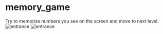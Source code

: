 # memory_game
Try to memorize numbers you see on the screen and move to next level.
![entrance](https://github.com/doraesus/memory_game/blob/main/readme_imgs/executable.png)
![entrance](https://github.com/doraesus/memory_game/blob/main/readme_imgs/enter_mem.png)


